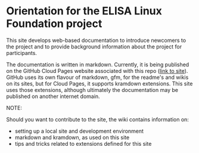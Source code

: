 #  Orientation for the ELISA Linux Foundation project

This site develops web-based documentation to introduce newcomers to the project and to provide background information about the project for participants.

The documentation is written in markdown.
Currently, it is being published on the GitHub Cloud Pages website associated with this repo ([link to site](https://www.elisa.tech)).
GitHub uses its own flavour of markdown, gfm, for the readme's and wikis on its sites, but
for Cloud Pages, it supports kramdown extensions.
This site uses those extensions, although ultimately the documentation may be published on another internet domain.

NOTE:

Should you want to contribute to the site, the wiki contains information on:
- setting up a local site and development environment
- markdown and kramdown, as used on this site
- tips and tricks related to extensions defined for this site
